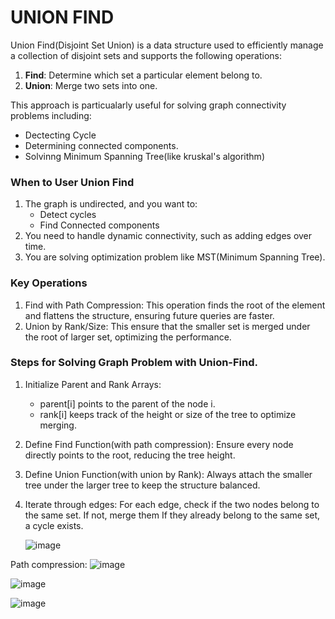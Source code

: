 # UNION FIND
Union Find(Disjoint Set Union) is a data structure used to efficiently manage a collection of disjoint sets and supports the following operations:
1.  **Find**: Determine which set a particular element belong to.
2.  **Union**: Merge two sets into one.

This approach is particualarly  useful for solving graph connectivity problems including:
  * Dectecting Cycle
  * Determining connected components.
  * Solvinng Minimum Spanning Tree(like kruskal's algorithm)

### When to User Union Find
1. The graph is undirected, and you want to:
     * Detect cycles
     * Find Connected components
2. You need to handle dynamic connectivity, such as adding edges over time.
3. You are solving optimization problem like MST(Minimum Spanning Tree).


### Key Operations
1. Find with Path Compression: This operation finds the root of the element and flattens the structure, ensuring future queries are faster.
2. Union by Rank/Size: This ensure that the smaller set is merged under the root of larger set, optimizing the performance.

### Steps for Solving Graph Problem with Union-Find.
1. Initialize Parent and Rank Arrays:
    * parent[i] points to the parent of the node i.
    * rank[i] keeps track of the height or size of the tree to optimize merging.
  
2. Define Find Function(with path compression):
    Ensure every node directly points to the root, reducing the tree height.
3. Define Union Function(with union by Rank):
     Always attach the smaller tree under the larger tree to keep the structure balanced.
4. Iterate through edges:
     For each edge, check if the two nodes belong to the same set.
     If not, merge them
     If they already belong to the same set, a cycle exists.

   ![image](https://github.com/user-attachments/assets/56730927-3d08-4bba-91f4-e9b0d9d18b93)

  Path compression:
  ![image](https://github.com/user-attachments/assets/14056a50-d722-4335-bb3e-f3dfdba9bc9f)

  ![image](https://github.com/user-attachments/assets/48635f69-3681-48fb-8769-7b544d3da42b)

![image](https://github.com/user-attachments/assets/0d069c1a-83bb-4b11-8249-9a923c4b83ec)

